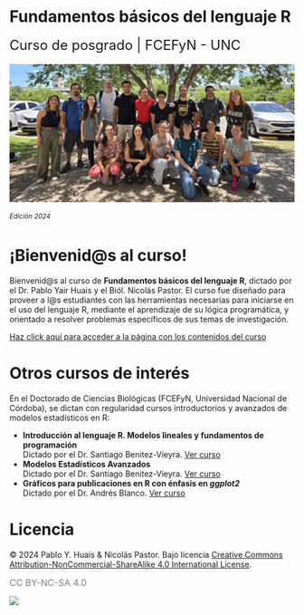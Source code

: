 # Fundamentos básicos del lenguaje R

<font size=5>Curso de posgrado | FCEFyN - UNC</font>

<p align="center" style="margin: 0; padding: 0;">

<img src="pics/foto_2024.jpg" style="padding: 5px 0 5px 0; width: 66rem; max-width: 100%; height: auto; vertical-align: middle; border-style: none;"/>

</p>
<p align="right" style="margin: 0; padding: 0;">

<i><sup>Edición 2024</sup></i>

</p>

# ¡Bienvenid@s al curso!

Bienvenid@s al curso de **Fundamentos básicos del lenguaje R**, dictado
por el Dr. Pablo Yair Huais y el Biól. Nicolás Pastor. El curso fue
diseñado para proveer a l@s estudiantes con las herramientas necesarias
para iniciarse en el uso del lenguaje R, mediante el aprendizaje de su
lógica programática, y orientado a resolver problemas específicos de sus
temas de investigación.

[Haz click aquí para acceder a la página con los contenidos del
curso](https://curso-statscba.github.io/fundamentos_R/)

# Otros cursos de interés

En el Doctorado de Ciencias Biológicas (FCEFyN, Universidad Nacional de
Córdoba), se dictan con regularidad cursos introductorios y avanzados de
modelos estadísticos en R:

-   **Introducción al lenguaje R. Modelos lineales y fundamentos de
    programación** <br>Dictado por el Dr. Santiago Benitez-Vieyra.
    <a href="https://curso-statscba.github.io/curso-R/" target="_blank">Ver
    curso</a>
-   **Modelos Estadísticos Avanzados** <br>Dictado por el Dr. Santiago
    Benitez-Vieyra.
    <a href="https://curso-statscba.github.io/modelos_avanzados/"
    target="_blank">Ver curso</a>
-   **Gráficos para publicaciones en R con énfasis en *ggplot2***
    <br>Dictado por el Dr. Andrés Blanco.
    <a href="https://andresblanco-unc.github.io/curso_graficos_ggplot/"
    target="_blank">Ver curso</a>

# Licencia

© 2024 Pablo Y. Huais & Nicolás Pastor. Bajo licencia [Creative Commons
Attribution-NonCommercial-ShareAlike 4.0 International
License](http://creativecommons.org/licenses/by-nc-sa/4.0/).

<font size=3 color = "gray">CC BY-NC-SA 4.0</font>

<a href="http://creativecommons.org/licenses/by-nc-sa/4.0/" target="_blank">
<img src="https://licensebuttons.net/l/by-nc-sa/4.0/88x31.png"/></a>
